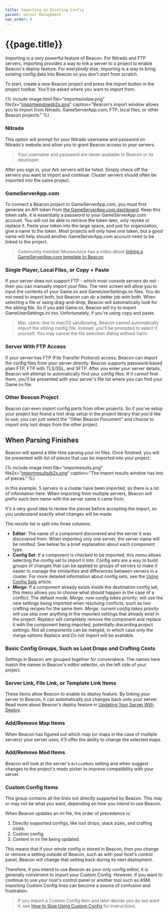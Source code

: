 ```yaml
---
title: Importing an Existing Config
parent: Server Management
nav_order: 0
---
```

# {{page.title}}
Importing is a very powerful feature of Beacon. For Nitrado and FTP servers, importing provides a way to link a server to a project to enable Beacon's deploy feature. For everybody else, importing is a way to bring existing config data into Beacon so you don't start from scratch.

To start, create a new Beacon project and press the import button in the project toolbar. You'll be asked where you want to import from.

{% include image.html file="importwindow.png" file2x="importwindow@2x.png" caption="Beacon's import window allows you to import from Nitrado, GameServerApp.com, FTP, local files, or other Beacon projects." %}

### Nitrado
This option will prompt for your Nitrado username and password on Nitrado's website and allow you to grant Beacon access to your servers.

> Your username and password are never available to Beacon or its developer.

After you sign in, your Ark servers will be listed. Simply check off the servers you want to import and continue. Cluster servers should often be imported into the same project.

### GameServerApp.com
To connect a Beacon project to GameServerApp.com, you must first generate an API token from [the GameServerApp.com dashboard](https://dash.gameserverapp.com/configure/api). Keep this token safe, it is essentially a password to your GameServerApp.com account. You will not be able to retrieve the token later, only revoke or replace it. Paste your token into the large space, and just for organization, give a name to the token. Most projects will only have one token, but a good name will help should another GameServerApp.com account need to be linked to the project.

> Community member MooseJuice has a video about [linking a GameServerApp.com template to Beacon](https://youtu.be/N35NyETlY6w).

### Single Player, Local Files, or Copy + Paste
If your server does not support FTP - which most console servers do not - then you can manually import your files. The next screen will allow you to input the contents of your Game.ini and GameUserSettings.ini files. You do not need to import both, but Beacon can do a better job with both. When selecting a file or using drag-and-drop, Beacon will automatically look for the sibling file. So if you add Game.ini, Beacon will try to import GameUserSettings.ini too. Unfortunately, if you're using copy and paste.

> Mac users: due to macOS sandboxing, Beacon cannot automatically import the sibling config file. Instead, you'll be prompted to select it yourself. You may cancel the file selection dialog without harm.

### Server With FTP Access
If your server has FTP (File Transfer Protocol) access, Beacon can import the config files from your server directly. Beacon supports password-based plain FTP, FTP with TLS/SSL, and SFTP. After you enter your server details, Beacon will attempt to automatically find your config files. If it cannot find them, you'll be presented with your server's file list where you can find your Game.ini file.

### Other Beacon Project
Beacon can even import config parts from other projects. So if you've setup your project but found a loot drop setup in the project library that you'd like to use, you can just select the "Other Beacon Pocument" and choose to import only loot drops from the other project.

## When Parsing Finishes

Beacon will spend a little time parsing your ini files. Once finished, you will be presented with list of pieces that can be imported into your project.

{% include image.html file="importresults.png" file2x="importresults@2x.png" caption="The import results window has lots of pieces." %}

In this example, 5 servers in a cluster have been imported, so there is a lot of information here. When importing from multiple servers, Beacon will prefix each item name with the server name it came from.

It's a very good idea to review the pieces before accepting the import, so you understand exactly what changes will be made.

The results list is split into three columns:

- **Editor**: The name of a component discovered and the server it was discovered from. When importing only one server, the server name will be omitted. See below for a brief explanation about each component type.
- **Config Set**: If a component is checked to be imported, this menu allows selecting the config set to import it into. Config sets are a way to build groups of changes that can be applied to groups of servers to make it easier to manage the similarities and differences between servers in a cluster. For more detailed information about config sets, see the [Using Config Sets](/core/configsets/) article.
- **Merge**: If a component already exists inside the destination config set, this menu allows you to choose what should happen in the case of a conflict. The default mode, *Merge, new config takes priority*, will use the new settings being imported when resolving conflicts, such as two crafting recipes for the same item. *Merge, current config takes priority* will use skip over anything in the imported settings that already exist in the project. *Replace* will completely remove the component and replace it with the component being imported, potentially discarding project settings. Not all components can be merged, in which case only the merge options *Replace* and *Do not import* will be available.

### Basic Config Groups, Such as Loot Drops and Crafting Costs
Settings in Beacon are grouped together for convenience. The names here match the names in Beacon's editor selector, on the left side of your project.

### Server Link, File Link, or Template Link Items
These items allow Beacon to enable its deploy feature. By linking your server to Beacon, it can automatically put changes back onto your server. Read more about Beacon's deploy feature in [Updating Your Server With Deploy](/servers/deploy/).

### Add/Remove Map Items
When Beacon has figured out which map (or maps in the case of multiple servers) your server uses, it'll offer the ability to change the selected maps.

### Add/Remove Mod Items
Beacon will look at the server's `ActiveMods` setting and when suggest changes to the project's mods picker to improve compatibility with your server.

### Custom Config Items
This group contains all the lines not directly supported by Beacon. This may or may not be what you want, depending on how you intend to use Beacon.

When Beacon updates an ini file, the order of precedence is:

1. Directly supported configs, like loot drops, stack sizes, and crafting costs.
2. Custom config.
3. Content in ini file being updated.

This means that if your whole config is stored in Beacon, then you change or remove a setting outside of Beacon, such as with your host's control panel, Beacon will change that setting back during its next deployment.

Therefore, if you intend to use Beacon as your only config editor, it is generally convenient to import your Custom Config. However, if you want to continue to use your host's control panel or another tool such as ASM, importing Custom Config lines can become a source of confusion and frustration.

> If you import a Custom Config item and later decide you do not want it, see [How to Stop Using Custom Config](../troubleshooting/customconfig.markdown) for instructions.